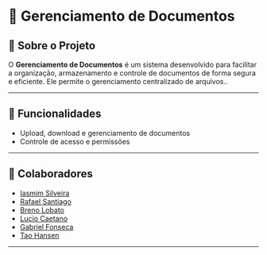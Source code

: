 # 📄 Gerenciamento de Documentos

## 📌 Sobre o Projeto
O **Gerenciamento de Documentos** é um sistema desenvolvido para facilitar a organização, armazenamento e controle de documentos de forma segura e eficiente. Ele permite o gerenciamento centralizado de arquivos..

---

## 🚀 Funcionalidades
- Upload, download e gerenciamento de documentos
- Controle de acesso e permissões

---

## 👥 Colaboradores
- [Iasmim Silveira](https://github.com/iasmimsilveira)
- [Rafael Santiago](https://github.com/Rafaelrs21)
- [Breno Lobato](https://github.com/kick250)
- [Lucio Caetano](https://github.com/caetanoinf)
- [Gabriel Fonseca](https://github.com/gabrielborel)
- [Tao Hansen](https://github.com/taohansens)
---


